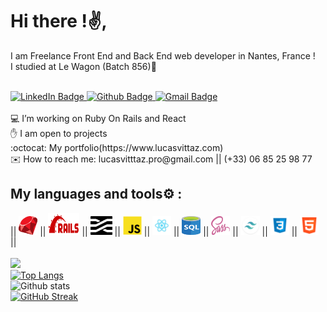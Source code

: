 # Hi there !✌️,
I am Freelance Front End and Back End web developer in Nantes, France ! <br>
I studied at Le Wagon (Batch 856)🚋 <br><br>

<div id="badges">
  <a href="https://www.linkedin.com/in/lucas-vittaz-739a9713b/?original_referer=" target="_blank">
    <img src="https://img.shields.io/badge/LinkedIn-blue?style=for-the-badge&logo=linkedin&logoColor=white" alt="LinkedIn Badge"/>
  </a>
  <a href="https://github.com/lucas-vittaz" target="_blank">
    <img src="https://img.shields.io/badge/github-%23121011.svg?style=for-the-badge&logo=github&logoColor=white" alt="Github Badge"/>
  </a>
  <a href="mailto:lucasvittaz.pro@gmail.com">
    <img src="https://img.shields.io/badge/Gmail-D14836?style=for-the-badge&logo=gmail&logoColor=white" alt="Gmail Badge"/>
  </a>
</div>
<br>
💻 I’m working on Ruby On Rails and React<br>
✋ I am open to projects<br>
:octocat: My portfolio(https://www.lucasvittaz.com)<br>
✉️ How to reach me: lucasvitttaz.pro@gmail.com || (+33) 06 85 25 98 77<br>

## My languages and tools⚙️ :
|| <img src="https://github.com/Lucas-vittaz/Lucas-Vittaz/blob/main/img/ruby.png" alt="ruby" height="30" width="30"/> || <img src="https://github.com/Lucas-vittaz/Lucas-Vittaz/blob/main/img/rails.png" alt="ROR" height="35" width="50"/> || <img src="https://github.com/Lucas-vittaz/Lucas-Vittaz/blob/main/img/stimulus.png" alt="Stimulus" height="30" width="35"/> || <img src="https://github.com/Lucas-vittaz/Lucas-Vittaz/blob/main/img/js-icon.png" alt="Javascript" height="30" width="30"/> || <img src="https://github.com/Lucas-vittaz/Lucas-Vittaz/blob/main/img/react.png" alt="ReactJS" height="30" width="30"/> || <img src="https://github.com/Lucas-vittaz/Lucas-Vittaz/blob/main/img/sql(1).png" alt="SQL" height="30" width="30"/> || <img src="https://github.com/Lucas-vittaz/Lucas-Vittaz/blob/main/img/sass.png" alt="SCSS" height="30" width="30"/> || <img src="https://github.com/Lucas-vittaz/Lucas-Vittaz/blob/main/img/tailwind.png" alt="TAILWIND CSS" height="30" width="30"/> || <img src="https://github.com/Lucas-vittaz/Lucas-Vittaz/blob/main/img/css.png" alt="CSS" height="30" width="30"/> || <img src="https://github.com/Lucas-vittaz/Lucas-Vittaz/blob/main/img/html.png" alt="HTML" height="30" width="30"/> ||
<br><br>
![](https://komarev.com/ghpvc/?username=lucas-vittaz&color=green)<br>
[![Top Langs](https://github-readme-stats.vercel.app/api/top-langs/?username=lucas-vittaz&layout=compact&theme=vision-friendly-dark)](https://github.com/lucas-vittaz/github-readme-stats)<br>
![Github stats](https://github-readme-stats.vercel.app/api?username=lucas-vittaz&theme=highcontrast&show_icons=true&count_private=true)<br>
[![GitHub Streak](http://github-readme-streak-stats.herokuapp.com?user=lucas-vittaz&theme=elegant)](https://git.io/streak-stats)
